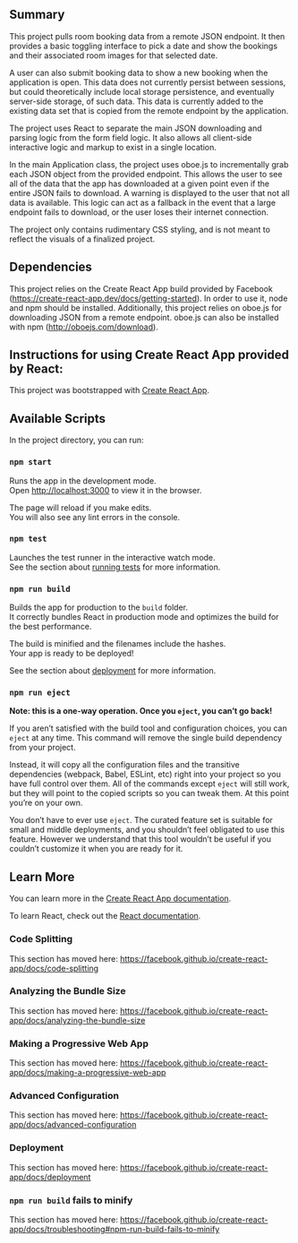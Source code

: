## Summary

This project pulls room booking data from a remote JSON endpoint. It then provides a basic toggling interface to pick a date and show the bookings and their associated room images for that selected date. 

A user can also submit booking data to show a new booking when the application is open. This data does not currently persist between sessions, but could theoretically include local storage persistence, and eventually server-side storage, of such data. This data is currently added to the existing data set that is copied from the remote endpoint by the application. 

The project uses React to separate the main JSON downloading and parsing logic from the form field logic. It also allows all client-side interactive logic and markup to exist in a single location.

In the main Application class, the project uses oboe.js to incrementally grab each JSON object from the provided endpoint. This allows the user to see all of the data that the app has downloaded at a given point even if the entire JSON fails to download. A warning is displayed to the user that not all data is available. This logic can act as a fallback in the event that a large endpoint fails to download, or the user loses their internet connection.

The project only contains rudimentary CSS styling, and is not meant to reflect the visuals of a finalized project.

## Dependencies

This project relies on the Create React App build provided by Facebook (https://create-react-app.dev/docs/getting-started). In order to use it, node and npm should be installed. Additionally, this project relies on oboe.js for downloading JSON from a remote endpoint. oboe.js can also be installed with npm (http://oboejs.com/download).


## Instructions for using Create React App provided by React:

This project was bootstrapped with [Create React App](https://github.com/facebook/create-react-app).

## Available Scripts

In the project directory, you can run:

### `npm start`

Runs the app in the development mode.<br />
Open [http://localhost:3000](http://localhost:3000) to view it in the browser.

The page will reload if you make edits.<br />
You will also see any lint errors in the console.

### `npm test`

Launches the test runner in the interactive watch mode.<br />
See the section about [running tests](https://facebook.github.io/create-react-app/docs/running-tests) for more information.

### `npm run build`

Builds the app for production to the `build` folder.<br />
It correctly bundles React in production mode and optimizes the build for the best performance.

The build is minified and the filenames include the hashes.<br />
Your app is ready to be deployed!

See the section about [deployment](https://facebook.github.io/create-react-app/docs/deployment) for more information.

### `npm run eject`

**Note: this is a one-way operation. Once you `eject`, you can’t go back!**

If you aren’t satisfied with the build tool and configuration choices, you can `eject` at any time. This command will remove the single build dependency from your project.

Instead, it will copy all the configuration files and the transitive dependencies (webpack, Babel, ESLint, etc) right into your project so you have full control over them. All of the commands except `eject` will still work, but they will point to the copied scripts so you can tweak them. At this point you’re on your own.

You don’t have to ever use `eject`. The curated feature set is suitable for small and middle deployments, and you shouldn’t feel obligated to use this feature. However we understand that this tool wouldn’t be useful if you couldn’t customize it when you are ready for it.

## Learn More

You can learn more in the [Create React App documentation](https://facebook.github.io/create-react-app/docs/getting-started).

To learn React, check out the [React documentation](https://reactjs.org/).

### Code Splitting

This section has moved here: https://facebook.github.io/create-react-app/docs/code-splitting

### Analyzing the Bundle Size

This section has moved here: https://facebook.github.io/create-react-app/docs/analyzing-the-bundle-size

### Making a Progressive Web App

This section has moved here: https://facebook.github.io/create-react-app/docs/making-a-progressive-web-app

### Advanced Configuration

This section has moved here: https://facebook.github.io/create-react-app/docs/advanced-configuration

### Deployment

This section has moved here: https://facebook.github.io/create-react-app/docs/deployment

### `npm run build` fails to minify

This section has moved here: https://facebook.github.io/create-react-app/docs/troubleshooting#npm-run-build-fails-to-minify
